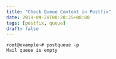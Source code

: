 ```yaml
---
title: "Check Queue Content in Postfix"
date: 2019-09-28T00:20:25+08:00
tags: [postfix, queue]
draft: false
---
```


```
root@example~# postqueue -p
Mail queue is empty
```
